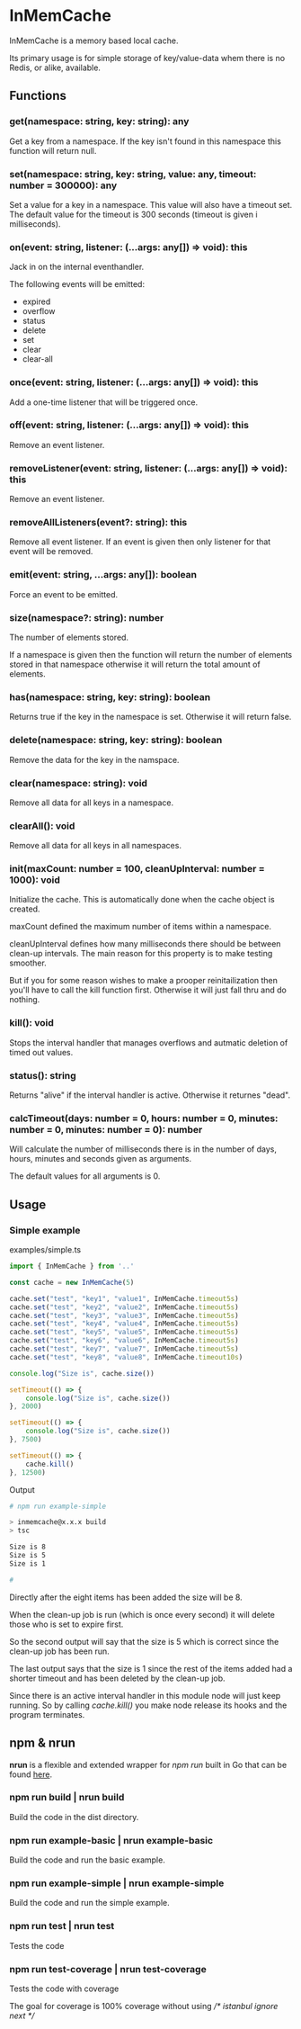 # InMemCache
InMemCache is a memory based local cache.

Its primary usage is for simple storage of key/value-data whem there is no Redis, or alike, available.

## Functions

### get(namespace: string, key: string): any
Get a key from a namespace. If the key isn't found in this namespace this function will return null.

### set(namespace: string, key: string, value: any, timeout: number = 300000): any
Set a value for a key in a namespace. This value will also have a timeout set. The default value for the timeout is 300 seconds (timeout is given i milliseconds).

### on(event: string, listener: (...args: any[]) => void): this
Jack in on the internal eventhandler.

The following events will be emitted:
* expired
* overflow
* status
* delete
* set
* clear
* clear-all

### once(event: string, listener: (...args: any[]) => void): this
Add a one-time listener that will be triggered once.

### off(event: string, listener: (...args: any[]) => void): this
Remove an event listener.

### removeListener(event: string, listener: (...args: any[]) => void): this
Remove an event listener.

### removeAllListeners(event?: string): this
Remove all event listener. If an event is given then only listener for that event will be removed.

### emit(event: string, ...args: any[]): boolean
Force an event to be emitted.

### size(namespace?: string): number
The number of elements stored.

If a namespace is given then the function will return the number of elements stored in that namespace otherwise it will return the total amount of elements.

### has(namespace: string, key: string): boolean
Returns true if the key in the namespace is set. Otherwise it will return false.

### delete(namespace: string, key: string): boolean
Remove the data for the key in the namspace.

### clear(namespace: string): void
Remove all data for all keys in a namespace.

### clearAll(): void
Remove all data for all keys in all namespaces.

### init(maxCount: number = 100, cleanUpInterval: number = 1000): void
Initialize the cache. This is automatically done when the cache object is created.

maxCount defined the maximum number of items within a namespace.

cleanUpInterval defines how many milliseconds there should be between clean-up intervals. The main reason for this property is to make testing smoother.

But if you for some reason wishes to make a prooper reinitailization then you'll have to call the kill function first. Otherwise it will just fall thru and do nothing.

### kill(): void
Stops the interval handler that manages overflows and autmatic deletion of timed out values.

### status(): string
Returns "alive" if the interval handler is active. Otherwise it returnes "dead".

### calcTimeout(days: number = 0, hours: number = 0, minutes: number = 0, minutes: number = 0): number
Will calculate the number of milliseconds there is in the number of days, hours, minutes and seconds given as arguments.

The default values for all arguments is 0.

## Usage

### Simple example
examples/simple.ts
```typescript
import { InMemCache } from '..'

const cache = new InMemCache(5)

cache.set("test", "key1", "value1", InMemCache.timeout5s)
cache.set("test", "key2", "value2", InMemCache.timeout5s)
cache.set("test", "key3", "value3", InMemCache.timeout5s)
cache.set("test", "key4", "value4", InMemCache.timeout5s)
cache.set("test", "key5", "value5", InMemCache.timeout5s)
cache.set("test", "key6", "value6", InMemCache.timeout5s)
cache.set("test", "key7", "value7", InMemCache.timeout5s)
cache.set("test", "key8", "value8", InMemCache.timeout10s)

console.log("Size is", cache.size())

setTimeout(() => {
    console.log("Size is", cache.size())
}, 2000)

setTimeout(() => {
    console.log("Size is", cache.size())
}, 7500)

setTimeout(() => {
    cache.kill()
}, 12500)
```
Output
```bash
# npm run example-simple

> inmemcache@x.x.x build
> tsc

Size is 8
Size is 5
Size is 1

# 
```
Directly after the eight items has been added the size will be 8.

When the clean-up job is run (which is once every second) it will delete those who is set to expire first.

So the second output will say that the size is 5 which is correct since the clean-up job has been run.

The last output says that the size is 1 since the rest of the items added had a shorter timeout and has been deleted by the clean-up job.

Since there is an active interval handler in this module node will just keep running. So by calling *cache.kill()* you make node release its hooks and the program terminates.

## npm & nrun


**nrun** is a flexible and extended wrapper for *npm run* built in Go that can be found [here](https://github.com/codedeviate/nrun).

### npm run build | nrun build
Build the code in the dist directory.

### npm run example-basic | nrun example-basic
Build the code and run the basic example.

### npm run example-simple | nrun example-simple
Build the code and run the simple example.

### npm run test | nrun test
Tests the code

### npm run test-coverage | nrun test-coverage
Tests the code with coverage

The goal for coverage is 100% coverage without using *\/\* istanbul ignore next \*\/*